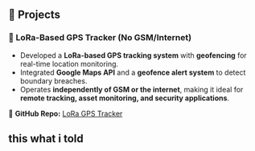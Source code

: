 ## 🚀 Projects

### 📌 LoRa-Based GPS Tracker (No GSM/Internet)
- Developed a **LoRa-based GPS tracking system** with **geofencing** for real-time location monitoring.
- Integrated **Google Maps API** and a **geofence alert system** to detect boundary breaches.
- Operates **independently of GSM or the internet**, making it ideal for **remote tracking, asset monitoring, and security applications**.

🔗 **GitHub Repo:** [LoRa GPS Tracker](https://github.com/Gogulan-dev/LoRa-GPS-Tracker-No-GSM-Internet)
## this what i told

